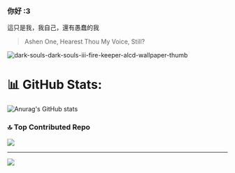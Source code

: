 ### 你好 :3    

這只是我，我自己，還有愚蠢的我

> Ashen One, Hearest Thou My Voice, Still?
> 
![dark-souls-dark-souls-iii-fire-keeper-alcd-wallpaper-thumb](https://github.com/user-attachments/assets/bdd984da-5d71-4f48-b14d-0eb8f8082b4d)

# 📊 GitHub Stats:
![Anurag's GitHub stats](https://github-readme-stats.vercel.app/api?username=anuraghazra&show_icons=true&theme=transparent)
### 🔝 Top Contributed Repo
![](https://github-contributor-stats.vercel.app/api?username=fadd00&limit=5&theme=dark&combine_all_yearly_contributions=true)

---
[![](https://visitcount.itsvg.in/api?id=fadd00&icon=0&color=0)](https://visitcount.itsvg.in)
